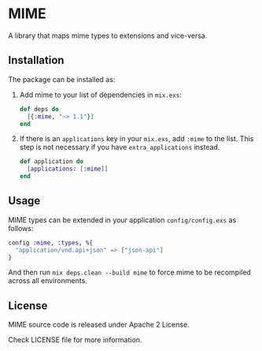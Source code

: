 # MIME

A library that maps mime types to extensions and vice-versa.

## Installation

The package can be installed as:

1. Add mime to your list of dependencies in `mix.exs`:

    ```elixir
    def deps do
      [{:mime, "~> 1.1"}]
    end
    ```

2. If there is an `applications` key in your `mix.exs`, add `:mime` to the list. This step is not necessary if you have `extra_applications` instead.

    ```elixir
    def application do
      [applications: [:mime]]
    end
    ```
  
## Usage

MIME types can be extended in your application `config/config.exs` as follows:

```elixir
config :mime, :types, %{
  "application/vnd.api+json" => ["json-api"]
}
```

And then run `mix deps.clean --build mime` to force mime to be recompiled across all environments.

## License

MIME source code is released under Apache 2 License.

Check LICENSE file for more information.
